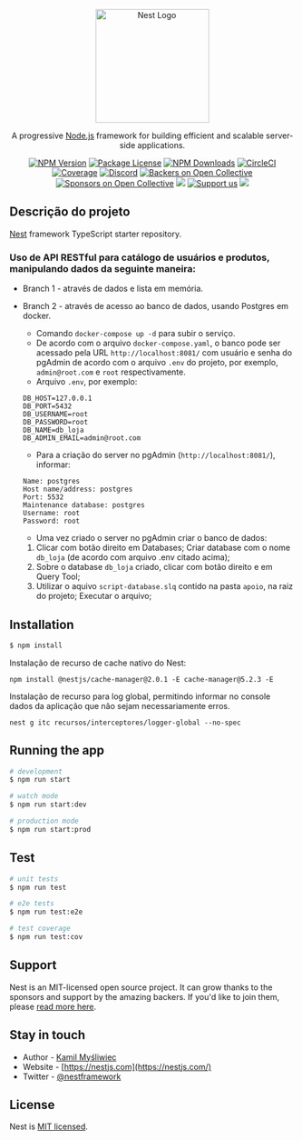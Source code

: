 <p align="center">
  <a href="http://nestjs.com/" target="blank"><img src="https://nestjs.com/img/logo-small.svg" width="200" alt="Nest Logo" /></a>
</p>

[circleci-image]: https://img.shields.io/circleci/build/github/nestjs/nest/master?token=abc123def456
[circleci-url]: https://circleci.com/gh/nestjs/nest

  <p align="center">A progressive <a href="http://nodejs.org" target="_blank">Node.js</a> framework for building efficient and scalable server-side applications.</p>
    <p align="center">
<a href="https://www.npmjs.com/~nestjscore" target="_blank"><img src="https://img.shields.io/npm/v/@nestjs/core.svg" alt="NPM Version" /></a>
<a href="https://www.npmjs.com/~nestjscore" target="_blank"><img src="https://img.shields.io/npm/l/@nestjs/core.svg" alt="Package License" /></a>
<a href="https://www.npmjs.com/~nestjscore" target="_blank"><img src="https://img.shields.io/npm/dm/@nestjs/common.svg" alt="NPM Downloads" /></a>
<a href="https://circleci.com/gh/nestjs/nest" target="_blank"><img src="https://img.shields.io/circleci/build/github/nestjs/nest/master" alt="CircleCI" /></a>
<a href="https://coveralls.io/github/nestjs/nest?branch=master" target="_blank"><img src="https://coveralls.io/repos/github/nestjs/nest/badge.svg?branch=master#9" alt="Coverage" /></a>
<a href="https://discord.gg/G7Qnnhy" target="_blank"><img src="https://img.shields.io/badge/discord-online-brightgreen.svg" alt="Discord"/></a>
<a href="https://opencollective.com/nest#backer" target="_blank"><img src="https://opencollective.com/nest/backers/badge.svg" alt="Backers on Open Collective" /></a>
<a href="https://opencollective.com/nest#sponsor" target="_blank"><img src="https://opencollective.com/nest/sponsors/badge.svg" alt="Sponsors on Open Collective" /></a>
  <a href="https://paypal.me/kamilmysliwiec" target="_blank"><img src="https://img.shields.io/badge/Donate-PayPal-ff3f59.svg"/></a>
    <a href="https://opencollective.com/nest#sponsor"  target="_blank"><img src="https://img.shields.io/badge/Support%20us-Open%20Collective-41B883.svg" alt="Support us"></a>
  <a href="https://twitter.com/nestframework" target="_blank"><img src="https://img.shields.io/twitter/follow/nestframework.svg?style=social&label=Follow"></a>
</p>
  <!--[![Backers on Open Collective](https://opencollective.com/nest/backers/badge.svg)](https://opencollective.com/nest#backer)
  [![Sponsors on Open Collective](https://opencollective.com/nest/sponsors/badge.svg)](https://opencollective.com/nest#sponsor)-->

## Descrição do projeto

[Nest](https://github.com/nestjs/nest) framework TypeScript starter repository.

### Uso de API RESTful para catálogo de usuários e produtos, manipulando dados da seguinte maneira:

- Branch 1 - através de dados e lista em memória.
- Branch 2 - através de acesso ao banco de dados, usando Postgres em docker.

    - Comando `docker-compose up -d` para subir o serviço.
    - De acordo com o arquivo `docker-compose.yaml`, o banco pode ser acessado pela URL `http://localhost:8081/` com usuário e senha do pgAdmin de acordo com o arquivo `.env` do projeto, por exemplo, `admin@root.com` e `root` respectivamente.
    - Arquivo `.env`, por exemplo:

    ```
    DB_HOST=127.0.0.1
    DB_PORT=5432
    DB_USERNAME=root
    DB_PASSWORD=root
    DB_NAME=db_loja
    DB_ADMIN_EMAIL=admin@root.com
    ```
    - Para a criação do server no pgAdmin (`http://localhost:8081/`), informar:

    ```
    Name: postgres
    Host name/address: postgres
    Port: 5532
    Maintenance database: postgres
    Username: root
    Password: root
    ```
    - Uma vez criado o server no pgAdmin criar o banco de dados:
  1. Clicar com botão direito em Databases; Criar database com o nome `db_loja` (de acordo com arquivo .env citado acima);
  2. Sobre o database `db_loja` criado, clicar com botão direito e em Query Tool;
  3. Utilizar o aquivo `script-database.slq` contido na pasta `apoio`, na raiz do projeto; Executar o arquivo;

## Installation

```bash
$ npm install
```
Instalação de recurso de cache nativo do Nest:
```
npm install @nestjs/cache-manager@2.0.1 -E cache-manager@5.2.3 -E
```
Instalação de recurso para log global, permitindo informar no console dados da aplicação que não sejam necessariamente erros.
```
nest g itc recursos/interceptores/logger-global --no-spec
```

## Running the app

```bash
# development
$ npm run start

# watch mode
$ npm run start:dev

# production mode
$ npm run start:prod
```

## Test

```bash
# unit tests
$ npm run test

# e2e tests
$ npm run test:e2e

# test coverage
$ npm run test:cov
```

## Support

Nest is an MIT-licensed open source project. It can grow thanks to the sponsors and support by the amazing backers. If you'd like to join them, please [read more here](https://docs.nestjs.com/support).

## Stay in touch

- Author - [Kamil Myśliwiec](https://kamilmysliwiec.com)
- Website - [https://nestjs.com](https://nestjs.com/)
- Twitter - [@nestframework](https://twitter.com/nestframework)

## License

Nest is [MIT licensed](LICENSE).
